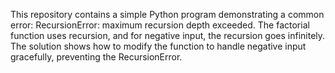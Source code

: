 This repository contains a simple Python program demonstrating a common error: RecursionError: maximum recursion depth exceeded. The factorial function uses recursion, and for negative input, the recursion goes infinitely. The solution shows how to modify the function to handle negative input gracefully, preventing the RecursionError. 
